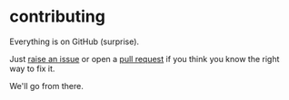 # contributing

Everything is on GitHub (surprise).

Just [raise an issue](https://github.com/wrog/genrole/issues)
or open a [pull request](https://github.com/wrog/genrole/pulls)
if you think you know the right way to fix it.

We'll go from there.

